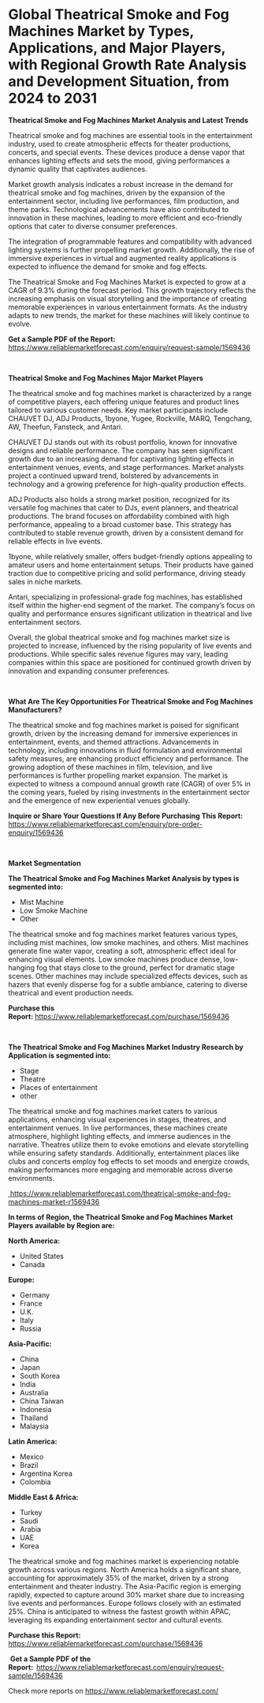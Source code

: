<p><h1>Global Theatrical Smoke and Fog Machines Market by Types, Applications, and Major Players, with Regional Growth Rate Analysis and Development Situation, from 2024 to 2031</h1></p><p><strong>Theatrical Smoke and Fog Machines Market Analysis and Latest Trends</strong></p>
<p><p>Theatrical smoke and fog machines are essential tools in the entertainment industry, used to create atmospheric effects for theater productions, concerts, and special events. These devices produce a dense vapor that enhances lighting effects and sets the mood, giving performances a dynamic quality that captivates audiences. </p><p>Market growth analysis indicates a robust increase in the demand for theatrical smoke and fog machines, driven by the expansion of the entertainment sector, including live performances, film production, and theme parks. Technological advancements have also contributed to innovation in these machines, leading to more efficient and eco-friendly options that cater to diverse consumer preferences.</p><p>The integration of programmable features and compatibility with advanced lighting systems is further propelling market growth. Additionally, the rise of immersive experiences in virtual and augmented reality applications is expected to influence the demand for smoke and fog effects.</p><p>The Theatrical Smoke and Fog Machines Market is expected to grow at a CAGR of 9.3% during the forecast period. This growth trajectory reflects the increasing emphasis on visual storytelling and the importance of creating memorable experiences in various entertainment formats. As the industry adapts to new trends, the market for these machines will likely continue to evolve.</p></p>
<p><strong>Get a Sample PDF of the Report:&nbsp;</strong> <a href="https://www.reliablemarketforecast.com/enquiry/request-sample/1569436?utm_campaign=1080&utm_medium=2&utm_source=Github&utm_content=ia&utm_term=29122024&utm_id=theatrical-smoke-and-fog-machines">https://www.reliablemarketforecast.com/enquiry/request-sample/1569436</a></p>
<p>&nbsp;</p>
<p><strong>Theatrical Smoke and Fog Machines Major Market Players</strong></p>
<p><p>The theatrical smoke and fog machines market is characterized by a range of competitive players, each offering unique features and product lines tailored to various customer needs. Key market participants include CHAUVET DJ, ADJ Products, 1byone, Yugee, Rockville, MARQ, Tengchang, AW, Theefun, Fansteck, and Antari.</p><p>CHAUVET DJ stands out with its robust portfolio, known for innovative designs and reliable performance. The company has seen significant growth due to an increasing demand for captivating lighting effects in entertainment venues, events, and stage performances. Market analysts project a continued upward trend, bolstered by advancements in technology and a growing preference for high-quality production effects.</p><p>ADJ Products also holds a strong market position, recognized for its versatile fog machines that cater to DJs, event planners, and theatrical productions. The brand focuses on affordability combined with high performance, appealing to a broad customer base. This strategy has contributed to stable revenue growth, driven by a consistent demand for reliable effects in live events.</p><p>1byone, while relatively smaller, offers budget-friendly options appealing to amateur users and home entertainment setups. Their products have gained traction due to competitive pricing and solid performance, driving steady sales in niche markets.</p><p>Antari, specializing in professional-grade fog machines, has established itself within the higher-end segment of the market. The company’s focus on quality and performance ensures significant utilization in theatrical and live entertainment sectors. </p><p>Overall, the global theatrical smoke and fog machines market size is projected to increase, influenced by the rising popularity of live events and productions. While specific sales revenue figures may vary, leading companies within this space are positioned for continued growth driven by innovation and expanding consumer preferences.</p></p>
<p>&nbsp;</p>
<p><strong>What Are The Key Opportunities For Theatrical Smoke and Fog Machines Manufacturers?</strong></p>
<p><p>The theatrical smoke and fog machines market is poised for significant growth, driven by the increasing demand for immersive experiences in entertainment, events, and themed attractions. Advancements in technology, including innovations in fluid formulation and environmental safety measures, are enhancing product efficiency and performance. The growing adoption of these machines in film, television, and live performances is further propelling market expansion. The market is expected to witness a compound annual growth rate (CAGR) of over 5% in the coming years, fueled by rising investments in the entertainment sector and the emergence of new experiential venues globally.</p></p>
<p><strong>Inquire or Share Your Questions If Any Before Purchasing This Report:</strong> <a href="https://www.reliablemarketforecast.com/enquiry/pre-order-enquiry/1569436?utm_campaign=1080&utm_medium=2&utm_source=Github&utm_content=ia&utm_term=29122024&utm_id=theatrical-smoke-and-fog-machines">https://www.reliablemarketforecast.com/enquiry/pre-order-enquiry/1569436</a></p>
<p>&nbsp;</p>
<p><strong>Market Segmentation</strong></p>
<p><strong>The Theatrical Smoke and Fog Machines Market Analysis by types is segmented into:</strong></p>
<p><ul><li>Mist Machine</li><li>Low Smoke Machine</li><li>Other</li></ul></p>
<p><p>The theatrical smoke and fog machines market features various types, including mist machines, low smoke machines, and others. Mist machines generate fine water vapor, creating a soft, atmospheric effect ideal for enhancing visual elements. Low smoke machines produce dense, low-hanging fog that stays close to the ground, perfect for dramatic stage scenes. Other machines may include specialized effects devices, such as hazers that evenly disperse fog for a subtle ambiance, catering to diverse theatrical and event production needs.</p></p>
<p><strong>Purchase this Report:&nbsp;</strong><a href="https://www.reliablemarketforecast.com/purchase/1569436?utm_campaign=1080&utm_medium=2&utm_source=Github&utm_content=ia&utm_term=29122024&utm_id=theatrical-smoke-and-fog-machines">https://www.reliablemarketforecast.com/purchase/1569436</a></p>
<p>&nbsp;</p>
<p><strong>The Theatrical Smoke and Fog Machines Market Industry Research by Application is segmented into:</strong></p>
<p><ul><li>Stage</li><li>Theatre</li><li>Places of entertainment</li><li>other</li></ul></p>
<p><p>The theatrical smoke and fog machines market caters to various applications, enhancing visual experiences in stages, theatres, and entertainment venues. In live performances, these machines create atmosphere, highlight lighting effects, and immerse audiences in the narrative. Theatres utilize them to evoke emotions and elevate storytelling while ensuring safety standards. Additionally, entertainment places like clubs and concerts employ fog effects to set moods and energize crowds, making performances more engaging and memorable across diverse environments.</p></p>
<p><a href="https://www.reliablemarketforecast.com/theatrical-smoke-and-fog-machines-market-r1569436?utm_campaign=1080&utm_medium=2&utm_source=Github&utm_content=ia&utm_term=29122024&utm_id=theatrical-smoke-and-fog-machines">&nbsp;https://www.reliablemarketforecast.com/theatrical-smoke-and-fog-machines-market-r1569436</a></p>
<p><strong>In terms of Region, the Theatrical Smoke and Fog Machines Market Players available by Region are:</strong></p>
<p>
    <p> <strong> North America: </strong>
        <ul>
            <li>United States</li>
            <li>Canada</li>
        </ul>
        </p> 
    <p> <strong> Europe: </strong>
        <ul>
            <li>Germany</li>
            <li>France</li>
            <li>U.K.</li>
            <li>Italy</li>
            <li>Russia</li>
        </ul>
        </p> 
    <p> <strong> Asia-Pacific: </strong>
        <ul>
            <li>China</li>
            <li>Japan</li>
            <li>South Korea</li>
            <li>India</li>
            <li>Australia</li>
            <li>China Taiwan</li>
            <li>Indonesia</li>
            <li>Thailand</li>
            <li>Malaysia</li>
        </ul>
        </p> 
    <p> <strong> Latin America: </strong>
        <ul>
            <li>Mexico</li>
            <li>Brazil</li>
            <li>Argentina Korea</li>
            <li>Colombia</li>
        </ul>
        </p> 
    <p> <strong> Middle East & Africa: </strong>
        <ul>
            <li>Turkey</li>
            <li>Saudi</li>
            <li>Arabia</li>
            <li>UAE</li>
            <li>Korea</li>
        </ul>
    </p>
    </p>
<p><p>The theatrical smoke and fog machines market is experiencing notable growth across various regions. North America holds a significant share, accounting for approximately 35% of the market, driven by a strong entertainment and theater industry. The Asia-Pacific region is emerging rapidly, expected to capture around 30% market share due to increasing live events and performances. Europe follows closely with an estimated 25%. China is anticipated to witness the fastest growth within APAC, leveraging its expanding entertainment sector and cultural events.</p></p>
<p><strong>Purchase this Report: </strong><a href="https://www.reliablemarketforecast.com/purchase/1569436?utm_campaign=1080&utm_medium=2&utm_source=Github&utm_content=ia&utm_term=29122024&utm_id=theatrical-smoke-and-fog-machines">https://www.reliablemarketforecast.com/purchase/1569436</a></p>
<p>&nbsp;<strong>Get a Sample PDF of the Report:&nbsp;&nbsp;</strong><a href="https://www.reliablemarketforecast.com/enquiry/request-sample/1569436?utm_campaign=1080&utm_medium=2&utm_source=Github&utm_content=ia&utm_term=29122024&utm_id=theatrical-smoke-and-fog-machines">https://www.reliablemarketforecast.com/enquiry/request-sample/1569436</a></p>
<p><strong></strong></p>
<p>Check more reports on <a href="https://www.reliablemarketforecast.com/?utm_campaign=1080&utm_medium=2&utm_source=Github&utm_content=ia&utm_term=29122024&utm_id=theatrical-smoke-and-fog-machines">https://www.reliablemarketforecast.com/</a></p>